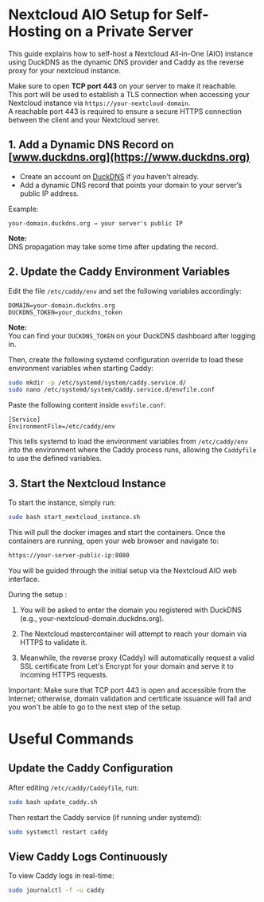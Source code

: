 # Nextcloud AIO Setup for Self-Hosting on a Private Server

This guide explains how to self-host a Nextcloud All-in-One (AIO) instance using DuckDNS as the dynamic DNS provider and Caddy as the reverse proxy for your nextcloud instance.

Make sure to open **TCP port 443** on your server to make it reachable.  
This port will be used to establish a TLS connection when accessing your Nextcloud instance via `https://your-nextcloud-domain`.  
A reachable port 443 is required to ensure a secure HTTPS connection between the client and your Nextcloud server.

## 1. Add a Dynamic DNS Record on [www.duckdns.org](https://www.duckdns.org)

- Create an account on [DuckDNS](https://www.duckdns.org) if you haven't already.
- Add a dynamic DNS record that points your domain to your server’s public IP address.

Example:  
```
your-domain.duckdns.org → your server's public IP
```

**Note:**  
DNS propagation may take some time after updating the record.

## 2. Update the Caddy Environment Variables

Edit the file `/etc/caddy/env` and set the following variables accordingly:

```
DOMAIN=your-domain.duckdns.org
DUCKDNS_TOKEN=your_duckdns_token
```

**Note:**  
You can find your `DUCKDNS_TOKEN` on your DuckDNS dashboard after logging in.

Then, create the following systemd configuration override to load these environment variables when starting Caddy:

```bash
sudo mkdir -p /etc/systemd/system/caddy.service.d/
sudo nano /etc/systemd/system/caddy.service.d/envfile.conf
```

Paste the following content inside `envfile.conf`:

```
[Service]
EnvironmentFile=/etc/caddy/env
```

This tells systemd to load the environment variables from `/etc/caddy/env` into the environment where the Caddy process runs, allowing the `Caddyfile` to use the defined variables.

## 3. Start the Nextcloud Instance

To start the instance, simply run:

```bash
sudo bash start_nextcloud_instance.sh
```

This will pull the docker images and start the containers.
Once the containers are running, open your web browser and navigate to:

```bash
https://your-server-public-ip:8080
```

You will be guided through the initial setup via the Nextcloud AIO web interface.

During the setup :

1. You will be asked to enter the domain you registered with DuckDNS (e.g., your-nextcloud-domain.duckdns.org).

2. The Nextcloud mastercontainer will attempt to reach your domain via HTTPS to validate it.

3. Meanwhile, the reverse proxy (Caddy) will automatically request a valid SSL certificate from Let's Encrypt for your domain and serve it to incoming HTTPS requests.

Important: Make sure that TCP port 443 is open and accessible from the Internet; otherwise, domain validation and certificate issuance will fail and you won't be able to go to the next step of the setup.

# Useful Commands

## Update the Caddy Configuration

After editing `/etc/caddy/Caddyfile`, run:

```bash
sudo bash update_caddy.sh
```

Then restart the Caddy service (if running under systemd):

```bash
sudo systemctl restart caddy
```

## View Caddy Logs Continuously

To view Caddy logs in real-time:

```bash
sudo journalctl -f -u caddy
```

